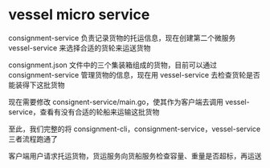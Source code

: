 # vessel micro service

consignment-service 负责记录货物的托运信息，现在创建第二个微服务 vessel-service 来选择合适的货轮来运送货物

consignment.json 文件中的三个集装箱组成的货物，目前可以通过 consignment-service 管理货物的信息，现在用 vessel-service 去检查货轮是否能装得下这批货物

现在需要修改 consignent-service/main.go，使其作为客户端去调用 vessel-service，查看有没有合适的轮船来运输这批货物

至此，我们完整的将 consignment-cli，consignment-service，vessel-service 三者流程跑通了

客户端用户请求托运货物，货运服务向货船服务检查容量、重量是否超标，再运送